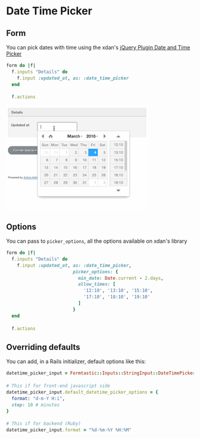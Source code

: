 # Date Time Picker

## Form

You can pick dates with time using the xdan's [jQuery Plugin Date and Time Picker](https://github.com/xdan/datetimepicker)

```ruby
form do |f|
  f.inputs "Details" do
    f.input :updated_at, as: :date_time_picker
  end

  f.actions
```

<img src="./images/date-time-picker.gif" height="280" />

## Options

You can pass to `picker_options`, all the options available on xdan's library

```ruby
form do |f|
  f.inputs "Details" do
    f.input :updated_at, as: :date_time_picker,
                         picker_options: {
                           min_date: Date.current - 2.days,
                           allow_times: [
                             '12:10', '13:10', '15:10',
                             '17:10', '18:10', '19:10'
                           ]
                         }
  end

  f.actions
```

## Overriding defaults

You can add, in a Rails initializer, default options like this:

```ruby
datetime_picker_input = Formtastic::Inputs::StringInput::DateTimePickerInput

# This if for front-end javascript side
datetime_picker_input.default_datetime_picker_options = {
  format: "d-m-Y H:i",
  step: 10 # minutes
}

# This if for backend (Ruby)
datetime_picker_input.format = "%d-%m-%Y %H:%M"
```
